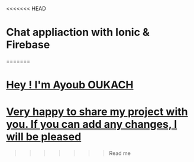 <<<<<<< HEAD
# Chat appliaction with Ionic & Firebase
=======
 # [Hey ! I'm  Ayoub OUKACH](Ayoub_OUKACH)
 # [Very happy to share my project with you. If you can add any changes, I will be pleased ](Ayoub_OUKACH)

>>>>>>> Read me
